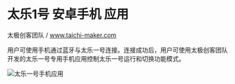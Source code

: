 太乐1号 安卓手机 应用
========
太极创客团队 / www.taichi-maker.com

用户可使用手机通过蓝牙与太乐一号连接。连接成功后，用户可使用太极创客团队开发的太乐一号专用手机应用控制太乐一号运行和切换功能模式。

![太乐一号手机应用](https://gitee.com/taijichuangke/Tyler-1/blob/dev/Picture/cellphone-interface-caption.jpg "太乐一号手机应用")






